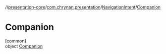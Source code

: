 //[presentation-core](../../../../index.md)/[com.chrynan.presentation](../../index.md)/[NavigationIntent](../index.md)/[Companion](index.md)

# Companion

[common]\
object [Companion](index.md)
